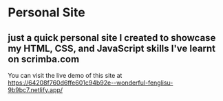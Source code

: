 # Personal Site
## just a quick personal site I created to showcase my HTML, CSS, and JavaScript skills I've learnt on scrimba.com

You can visit the live demo of this site at https://64208f760d6ffe601c94b92e--wonderful-fenglisu-9b9bc7.netlify.app/
